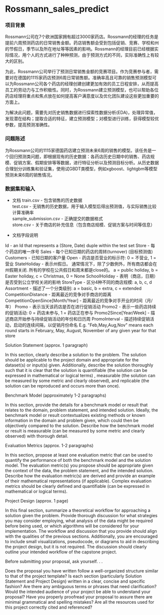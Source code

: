 # Rossmann_sales_predict


### **项目背景**

Rossmann公司在7个欧洲国家拥有超过3000家药店。Rossmann的经理的任务是提前六周预测药店的日常销售金额。药店销售额会受到包括促销、竞赛、学校和州的节假日，季节以及所在地址等等因素的影响。Rossmann的经理目前已经根据实际情况，用个人的方式进行了种种预测，由于预测方式的不同，实际准确性上有较大的区别。

为此，Rossmann公司举行了预测日常销售金额的竞赛项目。作为竞赛参与者，需要对在德国的1115家药店预测6周日常销售额。准确率高且可靠的销售预测模型可以为Rossmann公司各个药店的经理创建创建更加有效的员工日程安排，从而提高员工的劳动力与工作积极性。同时，为Rossmann建立预测模型，也可以帮助各位药店经理将重点和焦点放在如何提高客户满意度以及优化团队建设这些更加重要的方面上。

为解决此问题，需要先对历史销售数据进行探索性数据分析(EDA)，处理异常值，发现潜在结构；提取合适的特征，建立预测模型；对模型进行训练，获得模型较优参数，提高预测准确性。


### **问题陈述**

为Rossmann公司的1115家德国药店建立预测未来6周的销售的模型。该任务是一个回归预测类问题，即根据现有的历史数据：各药店历史日期中的销售、药店规模、促销方案、假期安排等等数据，进行特征分析以及预测目标分析。从历史数据合理划分训练集和验证集，使用试GBDT类模型，例如xgboost、lightgbm等模型预测未来6周的销售情况。



### **数据集和输入**

- 文档
train.csv - 包含销售的历史数据  
test.csv - 无销售的历史数据，用于输入模型后得出预测值，与实际销售比较计算准确率  
sample_submission.csv - 正确提交的数据格式  
store.csv - 关于商店的补充信息（包含商店规模、促销方案与时间等信息）

- 文档字段说明

Id - an Id that represents a (Store, Date) duple within the test set
Store - 每个药店的唯一序号
Sales - 每个已知日期的药店的周转(turnover) (目标预测值)
Customers - 已知日期的客户量
Open - 药店是否营业的标示符: 0 = 不营业, 1 = 营业
StateHoliday - 表示州假日。 通常情况下，除了少数例外，所有商店都会在州假期关闭. 所有的学校在公共假日和周末都是close的。 a = public holiday, b = Easter holiday, c = Christmas, 0 = None
SchoolHoliday - 表明（商店，日期）是否受到公立学校关闭的影响
StoreType - 区分4种不同的商店规模: a, b, c, d
Assortment - 描述了一个分类级别: a = basic, b = extra, c = extended
CompetitionDistance - 距离最近的竞争对手商店的距离
CompetitionOpenSince[Month/Year] - 距离最近的竞争对手开业的时间（月/年）
Promo - 表示当天该药店是否在进行促销活动
Promo2 - 表示一些药店持续的促销活动: 0 = 药店未参与, 1 = 药店正在参与
Promo2Since[Year/Week] - 描述商店开始参与持续促销活动的年份和日历周
PromoInterval - 描述持续促销活动，启动的连续间隔，以促销月份命名 E.g. "Feb,May,Aug,Nov" means each round starts in February, May, August, November of any given year for that store

Solution Statement
(approx. 1 paragraph)

In this section, clearly describe a solution to the problem. The solution should be applicable to the project domain and appropriate for the dataset(s) or input(s) given. Additionally, describe the solution thoroughly such that it is clear that the solution is quantifiable (the solution can be expressed in mathematical or logical terms) , measurable (the solution can be measured by some metric and clearly observed), and replicable (the solution can be reproduced and occurs more than once).

Benchmark Model
(approximately 1-2 paragraphs)

In this section, provide the details for a benchmark model or result that relates to the domain, problem statement, and intended solution. Ideally, the benchmark model or result contextualizes existing methods or known information in the domain and problem given, which could then be objectively compared to the solution. Describe how the benchmark model or result is measurable (can be measured by some metric and clearly observed) with thorough detail.

Evaluation Metrics
(approx. 1-2 paragraphs)

In this section, propose at least one evaluation metric that can be used to quantify the performance of both the benchmark model and the solution model. The evaluation metric(s) you propose should be appropriate given the context of the data, the problem statement, and the intended solution. Describe how the evaluation metric(s) are derived and provide an example of their mathematical representations (if applicable). Complex evaluation metrics should be clearly defined and quantifiable (can be expressed in mathematical or logical terms).

Project Design
(approx. 1 page)

In this final section, summarize a theoretical workflow for approaching a solution given the problem. Provide thorough discussion for what strategies you may consider employing, what analysis of the data might be required before being used, or which algorithms will be considered for your implementation. The workflow and discussion that you provide should align with the qualities of the previous sections. Additionally, you are encouraged to include small visualizations, pseudocode, or diagrams to aid in describing the project design, but it is not required. The discussion should clearly outline your intended workflow of the capstone project.

Before submitting your proposal, ask yourself. . .

Does the proposal you have written follow a well-organized structure similar to that of the project template?
Is each section (particularly Solution Statement and Project Design) written in a clear, concise and specific fashion? Are there any ambiguous terms or phrases that need clarification?
Would the intended audience of your project be able to understand your proposal?
Have you properly proofread your proposal to assure there are minimal grammatical and spelling mistakes?
Are all the resources used for this project correctly cited and referenced?
